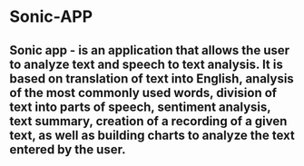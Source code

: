 # Sonic-APP

## Sonic app - is an application that allows the user to analyze text and speech to text analysis. It is based on translation of text into English, analysis of the most commonly used words, division of text into parts of speech, sentiment analysis, text summary, creation of a recording of a given text, as well as building charts to analyze the text entered by the user.
